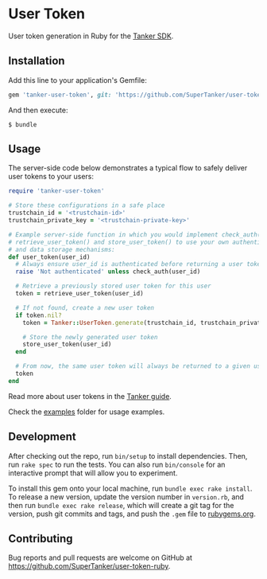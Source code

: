 # User Token

User token generation in Ruby for the [Tanker SDK](https://tanker.io/docs/latest).

## Installation

Add this line to your application's Gemfile:

```ruby
gem 'tanker-user-token', git: 'https://github.com/SuperTanker/user-token-ruby', tag: 'v1.4.0'
```

And then execute:

    $ bundle

## Usage

The server-side code below demonstrates a typical flow to safely deliver user tokens to your users:

```ruby
require 'tanker-user-token'

# Store these configurations in a safe place
trustchain_id = '<trustchain-id>'
trustchain_private_key = '<trustchain-private-key>'

# Example server-side function in which you would implement check_auth(),
# retrieve_user_token() and store_user_token() to use your own authentication
# and data storage mechanisms:
def user_token(user_id)
  # Always ensure user_id is authenticated before returning a user token
  raise 'Not authenticated' unless check_auth(user_id)

  # Retrieve a previously stored user token for this user
  token = retrieve_user_token(user_id)

  # If not found, create a new user token
  if token.nil?
    token = Tanker::UserToken.generate(trustchain_id, trustchain_private_key, user_id)

    # Store the newly generated user token
    store_user_token(user_id)
  end

  # From now, the same user token will always be returned to a given user
  token
end
```

Read more about user tokens in the [Tanker guide](https://tanker.io/docs/latest/guide/server/).

Check the [examples](https://github.com/SuperTanker/user-token-ruby/examples) folder for usage examples.

## Development

After checking out the repo, run `bin/setup` to install dependencies. Then, run `rake spec` to run the tests. You can also run `bin/console` for an interactive prompt that will allow you to experiment.

To install this gem onto your local machine, run `bundle exec rake install`. To release a new version, update the version number in `version.rb`, and then run `bundle exec rake release`, which will create a git tag for the version, push git commits and tags, and push the `.gem` file to [rubygems.org](https://rubygems.org).

## Contributing

Bug reports and pull requests are welcome on GitHub at https://github.com/SuperTanker/user-token-ruby.
